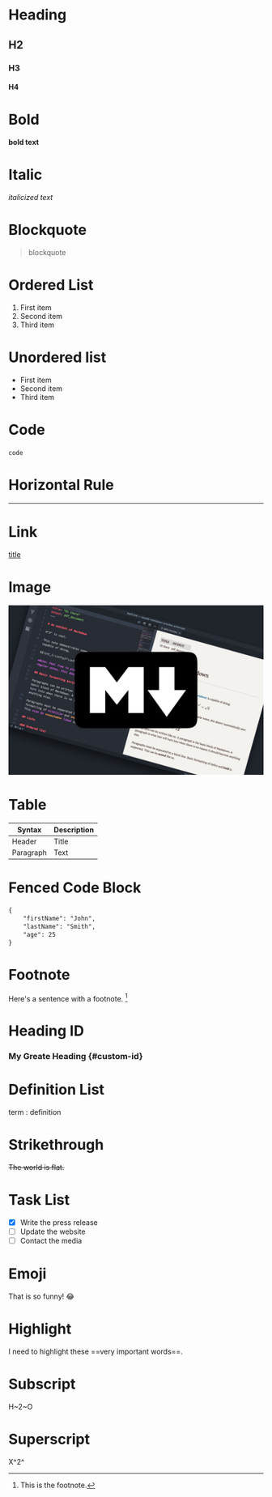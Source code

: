 # Heading

## H2
### H3
#### H4

# Bold

**bold text**

# Italic

*italicized text*

# Blockquote

> blockquote

# Ordered List

1. First item
2. Second item
3. Third item

# Unordered list

- First item
- Second item
- Third item

# Code

`code`

# Horizontal Rule

---

# Link

[title](https://www.example.com)

# Image

![alt text](markdown.jpg)

# Table

| Syntax    | Description |
|-----------|-------------|
| Header    | Title       |
| Paragraph | Text        |

# Fenced Code Block

```
{
    "firstName": "John",
    "lastName": "Smith",
    "age": 25
}
```

# Footnote

Here's a sentence with a footnote. [^1]

[^1]: This is the footnote.

# Heading ID

### My Greate Heading {#custom-id}

# Definition List

term
: definition

# Strikethrough

~~The world is flat.~~

# Task List

- [x] Write the press release
- [ ] Update the website
- [ ] Contact the media

# Emoji

That is so funny! :joy:

# Highlight

I need to highlight these ==very important words==.

# Subscript

H~2~O

# Superscript

X^2^
